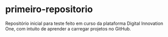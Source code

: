 # primeiro-repositorio
Repositório inicial para teste feito em curso da plataforma Digital Innovation One, com intuito de aprender a carregar projetos no GitHub.
